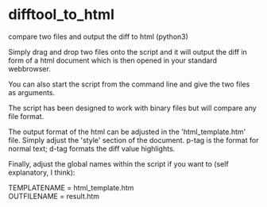 # difftool_to_html
compare two files and output the diff to html (python3)

Simply drag and drop two files onto the script and it will output the diff
in form of a html document which is then opened in your standard webbrowser.

You can also start the script from the command line and give the two files as arguments.

The script has been designed to work with binary files but will compare any file format.

The output format of the html can be adjusted in the 'html_template.htm' file. Simply adjust the
'style' section of the document. p-tag is the format for normal text; d-tag formats the diff value highlights.

Finally, adjust the global names within the script if you want to (self explanatory, I think):



TEMPLATENAME = html_template.htm<br>
OUTFILENAME = result.htm
